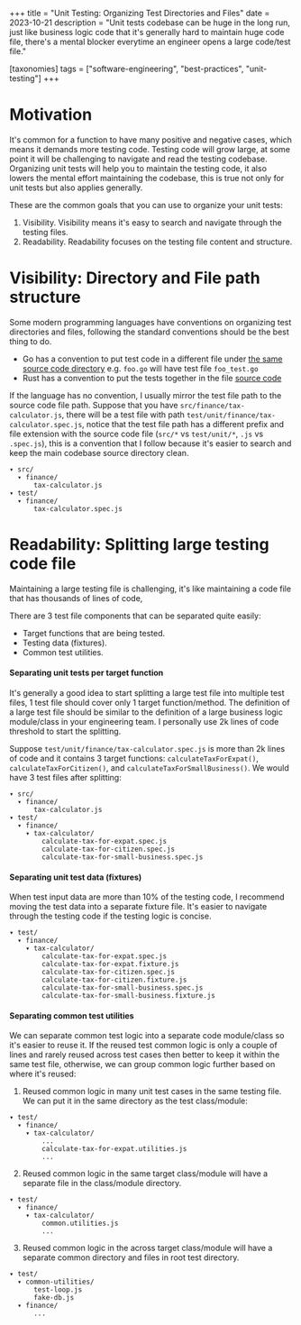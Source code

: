 +++
title = "Unit Testing: Organizing Test Directories and Files"
date = 2023-10-21
description = "Unit tests codebase can be huge in the long run, just like business logic code that it's generally hard to maintain huge code file, there's a mental blocker everytime an engineer opens a large code/test file."

[taxonomies]
tags = ["software-engineering", "best-practices", "unit-testing"]
+++


# Motivation
It's common for a function to have many positive and negative cases,
which means it demands more testing code.
Testing code will grow large, at some point it will be challenging to navigate and read the testing codebase.
Organizing unit tests will help you to maintain the testing code,
it also lowers the mental effort maintaining the codebase, this is true
not only for unit tests but also applies generally.

These are the common goals that you can use to organize your unit tests:
1. Visibility. Visibility means it's easy to search and navigate through the testing files.
2. Readability. Readability focuses on the testing file content and structure.


# Visibility: Directory and File path structure
Some modern programming languages have conventions on organizing test directories and files, following the standard conventions should be the best thing to do.
* Go has a convention to put test code in a different file under [the same source code directory](https://go.dev/doc/tutorial/add-a-test) e.g. `foo.go` will have test file `foo_test.go`
* Rust has a convention to put the tests together in the file [source code](https://doc.rust-lang.org/book/ch11-03-test-organization.html#:~:text=You'll%20put%20unit%20tests,code%20that%20they're%20testing.)

If the language has no convention, I usually mirror the test file path to the source code file path.
Suppose that you have `src/finance/tax-calculator.js`, there will be a test file with path `test/unit/finance/tax-calculator.spec.js`,
notice that the test file path has a different prefix and file extension with the source code file (`src/*` vs `test/unit/*`, `.js` vs `.spec.js`),
this is a convention that I follow because it's easier to search and keep the main codebase source directory clean.

```
▾ src/
  ▾ finance/
      tax-calculator.js
▾ test/
  ▾ finance/
      tax-calculator.spec.js
```


# Readability: Splitting large testing code file
Maintaining a large testing file is challenging, it's like maintaining a code file that has thousands of lines of code,

There are 3 test file components that can be separated quite easily:
* Target functions that are being tested.
* Testing data (fixtures).
* Common test utilities.

#### Separating unit tests per target function
It's generally a good idea to start splitting a large test file into multiple test files, 1 test file should cover only 1 target function/method.
The definition of a large test file should be similar to the definition of a large business logic module/class in your engineering team.
I personally use 2k lines of code threshold to start the splitting.

Suppose `test/unit/finance/tax-calculator.spec.js` is more than 2k lines of code and it contains 3 target functions: `calculateTaxForExpat()`, `calculateTaxForCitizen()`, and `calculateTaxForSmallBusiness()`. We would have 3 test files after splitting:

```
▾ src/
  ▾ finance/
      tax-calculator.js
▾ test/
  ▾ finance/
    ▾ tax-calculator/
        calculate-tax-for-expat.spec.js
        calculate-tax-for-citizen.spec.js
        calculate-tax-for-small-business.spec.js
```

#### Separating unit test data (fixtures)
When test input data are more than 10% of the testing code, I recommend moving
the test data into a separate fixture file. It's easier to navigate through the testing code if the testing logic is concise.

```
▾ test/
  ▾ finance/
    ▾ tax-calculator/
        calculate-tax-for-expat.spec.js
        calculate-tax-for-expat.fixture.js
        calculate-tax-for-citizen.spec.js
        calculate-tax-for-citizen.fixture.js
        calculate-tax-for-small-business.spec.js
        calculate-tax-for-small-business.fixture.js
```

#### Separating common test utilities
We can separate common test logic into a separate code module/class so it's easier to reuse it.
If the reused test common logic is only a couple of lines and rarely reused across test cases then better to keep it within the same test file,
otherwise, we can group common logic further based on where it's reused:
1. Reused common logic in many unit test cases in the same testing file. We can put it in the same directory as the test class/module:
```
▾ test/
  ▾ finance/
    ▾ tax-calculator/
        ...
        calculate-tax-for-expat.utilities.js
        ...
```

2. Reused common logic in the same target class/module will have a separate file in the class/module directory.
```
▾ test/
  ▾ finance/
    ▾ tax-calculator/
        common.utilities.js
        ...
```
3. Reused common logic in the across target class/module will have a separate common directory and files in root test directory.
```
▾ test/
  ▾ common-utilities/
      test-loop.js
      fake-db.js
  ▾ finance/
      ...
```






